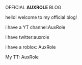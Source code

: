 OFFICIAL **AUXROLE** BLOG

hello! welcome to my official blog!

i have a YT channel:AuxRole

i have twitter:auxrole

i have a roblox: AuxRole

My TT: AuxRole
